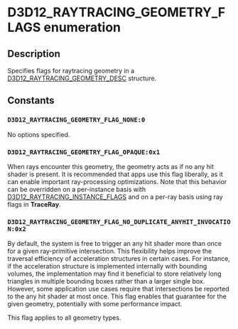 # D3D12_RAYTRACING_GEOMETRY_FLAGS enumeration

## Description

Specifies flags for raytracing geometry in a [D3D12_RAYTRACING_GEOMETRY_DESC](https://learn.microsoft.com/windows/desktop/api/d3d12/ns-d3d12-d3d12_raytracing_geometry_desc) structure.

## Constants

### `D3D12_RAYTRACING_GEOMETRY_FLAG_NONE:0`

No options specified.

### `D3D12_RAYTRACING_GEOMETRY_FLAG_OPAQUE:0x1`

When rays encounter this geometry, the geometry acts as if no any hit shader is present. It is recommended that apps use this flag liberally, as it can enable important ray-processing optimizations. Note that this behavior can be overridden on a per-instance basis with [D3D12_RAYTRACING_INSTANCE_FLAGS](https://learn.microsoft.com/windows/desktop/api/d3d12/ne-d3d12-d3d12_raytracing_instance_flags) and on a per-ray basis using ray flags in **TraceRay**.

### `D3D12_RAYTRACING_GEOMETRY_FLAG_NO_DUPLICATE_ANYHIT_INVOCATION:0x2`

By default, the system is free to trigger an any hit shader more than once for a given ray-primitive intersection. This flexibility helps improve the traversal efficiency of acceleration structures in certain cases. For instance, if the acceleration structure is implemented internally with bounding volumes, the implementation may find it beneficial to store relatively long triangles in multiple bounding boxes rather than a larger single box. However, some application use cases require that intersections be reported to the any hit shader at most once. This flag enables that guarantee for the given geometry, potentially with some performance impact.

This flag applies to all geometry types.